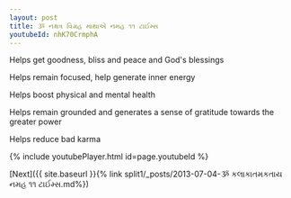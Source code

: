 ```yaml
---
layout: post
title: ૐ નક્ષત્ર વિગ્રહ માથાએ નમહ ૧૧ ટાઈમ્સ
youtubeId: nhK70CrmphA
---
```

 
 
Helps get goodness, bliss and peace and God's blessings
 
Helps remain focused, help generate inner energy 
 
Helps boost physical and mental health 
 
Helps remain grounded and generates a sense of gratitude towards the greater power 
 
Helps reduce bad karma
 
 
 
 


{% include youtubePlayer.html id=page.youtubeId %}
 
[Next]({{ site.baseurl }}{% link  split1/_posts/2013-07-04-ૐ કલાકાતમકતાય નમહ ૧૧ ટાઈમ્સ.md%})
 
